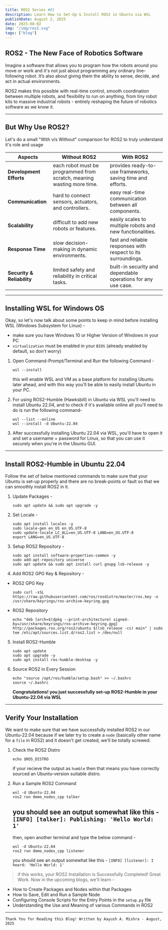 ```yaml
---
title: ROS2 Series #01
description: Learn How to Set-Up & Install ROS2 in Ubuntu via WSL
publishDate: August 2, 2025
date: 2025-08-02
img: "/img/ros2.svg"
tags: ["blog"]
---
```


## ROS2 - The New Face of Robotics Software
Imagine a software that allows you to program how the robots around you move or work and it's not just about programming any ordinary line-following robot. It’s also about giving them the ability to sense, decide, and act in actual environments. 

ROS2 makes this possible with real-time control, smooth coordination between multiple robots, and flexibility to run on anything, from tiny robot kits to massive industrial robots - entirely reshaping the future of robotics software as we know it.

---

## But Why Use ROS2?

Let's do a small "With v/s Without" comparison for ROS2 to truly understand it's role and usage

| Aspects                    | Without ROS2                                                | With ROS2                                                    |
|----------------------------|-------------------------------------------------------------|-------------------------------------------------------------|
| **Development Efforts**      | each robot must be programmed from scratch, meaning wasting more time.   | provides ready-to-use frameworks, saving time and efforts.   |
| **Communication**           | hard to connect sensors, actuators, and controllers.        | easy real-time communication between all components.    |
| **Scalability**             | difficult to add new robots or features.                    | easily scales to multiple robots and new functionalities.   |
| **Response Time**      | slow decision-making in dynamic environments.               |fast and reliable responses with respect to its surroundings.      |
| **Security & Reliability**  | limited safety and reliability in critical tasks.           | built-in security and dependable operations for any use case.|

---
## Installing WSL for Windows OS

Okay, so let's now talk about some points to keep in mind before installing WSL (Windows Subsystem for Linux) - 
- make sure you have Windows 10 or Higher Version of Windows in your PC
- `virtualization` must be enabled in your ``BIOS`` (already enabled by default, so don't worry)

1. Open Command-Prompt/Terminal and Run the following Command -
    ```
    wsl --install 
    ```
    this will enable WSL and VM as a base platform for installing Ubuntu later ahead, and with this way you'll be able to easily install Ubuntu in your PC.
    
2. For using ROS2-Humble (Hawksbill) in Ubuntu via WSL you'll need to install Ubuntu 22.04, and to     check if it's available online all you'll need to do is run the following command- 
    ```
    wsl --list --online
    wsl --install -d Ubuntu-22.04
    ```
3. After successfully installing Ubuntu 22.04 via WSL, you'll have to open it and set a username + password for Linux, so that you can use it securely when you're in the Ubuntu GUI.

---
## Install ROS2-Humble in Ubuntu 22.04 
Follow the set of below mentioned commands to make sure that your Ubuntu is set-up properly and there are no break-points or fault so that we can smoothly install ROS2 in it.

1. Update Packages -
    ```
    sudo apt update && sudo apt upgrade -y
    ```
2. Set Locale - 
    ```
    sudo apt install locales -y
    sudo locale-gen en_US en_US.UTF-8
    sudo update-locale LC_ALL=en_US.UTF-8 LANG=en_US.UTF-8
    export LANG=en_US.UTF-8
    ```
3. Setup ROS2 Repository -
    ```
    sudo apt install software-properties-common -y
    sudo add-apt-repository universe
    sudo apt update && sudo apt install curl gnupg lsb-release -y
    ```
4. Add ROS2 GPG Key & Repository -
- ROS2 GPG Key
    ```
    sudo curl -sSL https://raw.githubusercontent.com/ros/rosdistro/master/ros.key -o /usr/share/keyrings/ros-archive-keyring.gpg 
    ```
- ROS2 Repository 
    ```
    echo "deb [arch=$(dpkg --print-architecture) signed-by=/usr/share/keyrings/ros-archive-keyring.gpg] http://packages.ros.org/ros2/ubuntu $(lsb_release -cs) main" | sudo tee /etc/apt/sources.list.d/ros2.list > /dev/null
    ```
5. Install ROS2-Humble 
    ```
    sudo apt update
    sudo apt upgrade -y
    sudo apt install ros-humble-desktop -y
    ```
6. Source ROS2 in Every Session
    ```
    echo "source /opt/ros/humble/setup.bash" >> ~/.bashrc
    source ~/.bashrc
    ```
    **Congratulations! you just successfully set-up ROS2-Humble in your Ubuntu-22.04 via WSL**
---
## Verify Your Installation
We want to make sure that we have successfully installed ROS2 in our Ubuntu-22.04 because if we later try to create a `node` (basically other name for a `file` in ROS2) and it doesn't get created, we'll be totally screwed.

1. Check the ROS2 Distro 
    ```
    echo $ROS_DISTRO
    ```
    if your recieve the output as `humble` then that means you have correctly sourced an Ubuntu-version suitable distro.
    
2. Run a Sample ROS2 Command 
    ```
    wsl -d Ubuntu-22.04
    ros2 run demo_nodes_cpp talker
    ```
    you should see an output somewhat like this - 
    `[INFO] [talker]: Publishing: 'Hello World: 1'`
    ---
    then, open another terminal and type the below command - 
    ```
    wsl -d Ubuntu-22.04
    ros2 run demo_nodes_cpp listener
    ```
    you should see an output somewhat like this -
    `[INFO] [listener]: I heard: 'Hello World: 1'`
    
> if this works, your ROS2 Installation is Successfully Completed! Great Work. Now in the upcoming blogs, we'll learn - 
 - How to Create Packages and Nodes within that Packages
 - How to Save, Edit and Run a Sample Node
 - Configuring Console Scripts for the Entry Points in the `setup.py` file 
 - Understanding the Use and Meaning of various Commands in ROS2
---
```
Thank You for Reading this Blog! Written by Aayush A. Mishra - August, 2025
```
